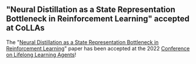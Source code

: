 ## "Neural Distillation as a State Representation Bottleneck in Reinforcement Learning" accepted at CoLLAs

The "[Neural Distillation as a State Representation Bottleneck in Reinforcement Learning]()" paper has been accepted at the 2022 [Conference on Lifelong Learning Agents](https://lifelong-ml.cc/)!


